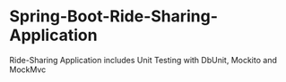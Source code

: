 # Spring-Boot-Ride-Sharing-Application
Ride-Sharing Application includes Unit Testing with DbUnit, Mockito and MockMvc
